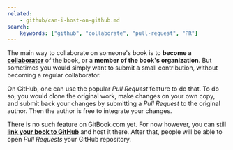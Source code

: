 ```yaml
---
related:
    - github/can-i-host-on-github.md
search:
    keywords: ["github", "collaborate", "pull-request", "PR"]
---
```


The main way to collaborate on someone's book is to **become a [collaborator](/books/what-is-a-collaborator.md)** of the book, or a **member of the book's organization**. But sometimes you would simply want to submit a small contribution, without becoming a regular collaborator.

On GitHub, one can use the popular _Pull Request_ feature to do that. To do so, you would clone the original work, make changes on your own copy, and submit back your changes by submitting a _Pull Request_ to the original author. Then the author is free to integrate your changes.

There is no such feature on GitBook.com yet. For now however, you can still **[link your book to GitHub](/github/can-i-host-on-github.md)** and host it there. After that, people will be able to open _Pull Requests_ your GitHub repository.
